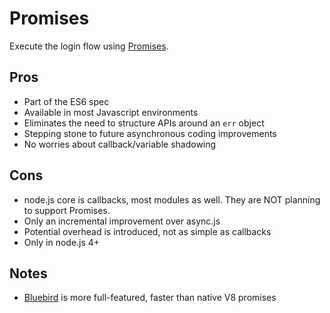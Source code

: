 # Promises

Execute the login flow using [Promises](https://developer.mozilla.org/en-US/docs/Web/JavaScript/Reference/Global_Objects/Promise).

## Pros

* Part of the ES6 spec
* Available in most Javascript environments
* Eliminates the need to structure APIs around an `err` object
* Stepping stone to future asynchronous coding improvements
* No worries about callback/variable shadowing

## Cons

* node.js core is callbacks, most modules as well. They are NOT planning to support Promises.
* Only an incremental improvement over async.js
* Potential overhead is introduced, not as simple as callbacks
* Only in node.js 4+

## Notes

* [Bluebird](https://github.com/petkaantonov/bluebird) is more full-featured, faster than native V8 promises